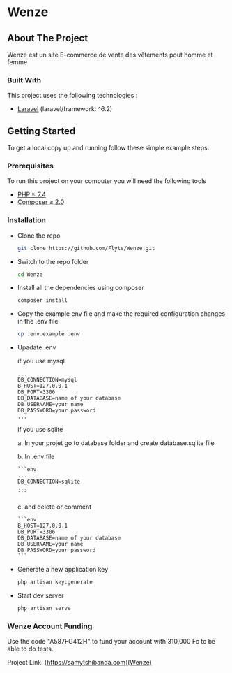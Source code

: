 # Wenze

## About The Project

Wenze est un site E-commerce de vente des vêtements pout homme et femme

### Built With

This project uses the following technologies :

-   [Laravel](https://laravel.com/) (laravel/framework: ^6.2)



## Getting Started

To get a local copy up and running follow these simple example steps.


### Prerequisites

To run this project on your computer you will need the following tools

-   [PHP ≥ 7.4 ](https://www.php.net/manual/en/install.php)
-   [Composer ≥ 2.0](https://getcomposer.org/download/)


### Installation

- Clone the repo

    ```sh
    git clone https://github.com/Flyts/Wenze.git
    ```

-   Switch to the repo folder

    ```sh
    cd Wenze
    ```

-   Install all the dependencies using composer

    ```sh
    composer install
    ```

-   Copy the example env file and make the required configuration changes in the .env file

    ```sh
    cp .env.example .env
    ```

-   Upadate .env

    if you use mysql

    ```env
    ...
    DB_CONNECTION=mysql
    B_HOST=127.0.0.1
    DB_PORT=3306
    DB_DATABASE=name of your database
    DB_USERNAME=your name
    DB_PASSWORD=your password
    ...
    ```

    if you use sqlite

    a. In your projet go to database folder and create database.sqlite file

    b. In .env file

        ```env
        ...
        DB_CONNECTION=sqlite
        ...
        ```

    c. and delete or comment

        ```env
        B_HOST=127.0.0.1
        DB_PORT=3306
        DB_DATABASE=name of your database
        DB_USERNAME=your name
        DB_PASSWORD=your password
        ```


-   Generate a new application key

    ```sh
    php artisan key:generate
    ```

-   Start dev server

    ```bash
    php artisan serve
    ```


### Wenze Account Funding

Use the code "A587FG412H" to fund your account with 310,000 Fc to be able to do tests.


Project Link: [https://samytshibanda.com](Wenze)
